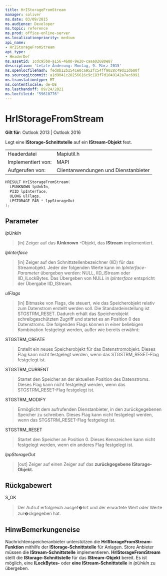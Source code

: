 ```yaml
---
title: HrIStorageFromStream
manager: soliver
ms.date: 03/09/2015
ms.audience: Developer
ms.topic: reference
ms.prod: office-online-server
ms.localizationpriority: medium
api_name:
- HrIStorageFromStream
api_type:
- HeaderDef
ms.assetid: 1cdc95b8-a156-4600-9e20-caaa02680e87
description: 'Letzte Änderung: Montag, 9. März 2015'
ms.openlocfilehash: fed8b12b1541e0ca952fc54ff9028c49d11d600f
ms.sourcegitcommit: a1d9041c20256616c9c183f7d1049142a7ac6991
ms.translationtype: MT
ms.contentlocale: de-DE
ms.lasthandoff: 09/24/2021
ms.locfileid: "59610776"
---
```

# <a name="hristoragefromstream"></a>HrIStorageFromStream

  
  
**Gilt für**: Outlook 2013 | Outlook 2016 
  
Legt eine **IStorage-Schnittstelle** auf ein **IStream-Objekt** fest. 
  
|||
|:-----|:-----|
|Headerdatei  <br/> |Mapiutil.h  <br/> |
|Implementiert von:  <br/> |MAPI  <br/> |
|Aufgerufen von:  <br/> |Clientanwendungen und Dienstanbieter  <br/> |
   
```cpp
HRESULT HrIStorageFromStream(
  LPUNKNOWN lpUnkIn,
  PIID lpInterface,
  ULONG ulFlags,
  LPSTORAGE FAR * lppStorageOut
);
```

## <a name="parameters"></a>Parameter

 _lpUnkIn_
  
> [in] Zeiger auf das **IUnknown** -Objekt, das **IStream** implementiert. 
    
 _lpInterface_
  
> [in] Zeiger auf den Schnittstellenbezeichner (IID) für das Streamobjekt. Jeder der folgenden Werte kann im  _lpInterface-Parameter_ übergeben werden: NULL, IID_IStream oder IID_ILockBytes. Das Übergeben von NULL in  _lpInterface_ entspricht der Übergabe IID_IStream. 
    
 _ulFlags_
  
> [in] Bitmaske von Flags, die steuert, wie das Speicherobjekt relativ zum Datenstrom erstellt werden soll. Die Standardeinstellung ist STGSTRM_RESET. Dadurch erhält das Speicherobjekt schreibgeschützten Zugriff und startet es an Position 0 des Datenstroms. Die folgenden Flags können in einer beliebigen Kombination festgelegt werden, außer wie bereits erwähnt:
    
STGSTRM_CREATE 
  
> Erstellt ein neues Speicherobjekt für das Datenstromobjekt. Dieses Flag kann nicht festgelegt werden, wenn das STGSTRM_RESET-Flag festgelegt ist. 
    
STGSTRM_CURRENT 
  
> Startet den Speicher an der aktuellen Position des Datenstroms. Dieses Flag kann nicht festgelegt werden, wenn das STGSTRM_RESET-Flag festgelegt ist. 
    
STGSTRM_MODIFY 
  
> Ermöglicht dem aufrufenden Dienstanbieter, in den zurückgegebenen Speicher zu schreiben. Dieses Flag kann nicht festgelegt werden, wenn das STGSTRM_RESET-Flag festgelegt ist. 
    
STGSTRM_RESET 
  
> Startet den Speicher an Position 0. Dieses Kennzeichen kann nicht festgelegt werden, wenn ein anderes Flag festgelegt ist. 
    
 _lppStorageOut_
  
> [out] Zeiger auf einen Zeiger auf das **zurückgegebene IStorage-Objekt.** 
    
## <a name="return-value"></a>Rückgabewert

S_OK 
  
> Der Aufruf erfolgreich ausgef�hrt und der erwartete Wert oder Werte zur�ckgegeben hat.
    
## <a name="remarks"></a>HinwBemerkungeneise

Nachrichtenspeicheranbieter unterstützen die **HrIStorageFromStream-Funktion** mithilfe der **IStorage-Schnittstelle** für Anlagen. Store Anbieter müssen die **IStream-Schnittstelle** implementieren. **HrIStorageFromStream** stellt die **IStorage-Schnittstelle** für das **IStream-Objekt** bereit. Es ist möglich, eine **ILockBytes-** oder **eine IStream-Schnittstelle** in  _lpUnkIn_ zu übergeben. 
  

